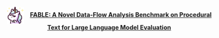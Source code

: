 <p align="center">
  <img src="./unicorn.png" alt="FABLE Logo" width="40" style="vertical-align: middle; margin-right: 10px;">
  <b><u>FABLE: A Novel Data-Flow Analysis Benchmark on Procedural Text for Large Language Model Evaluation</u></b>
</p>
